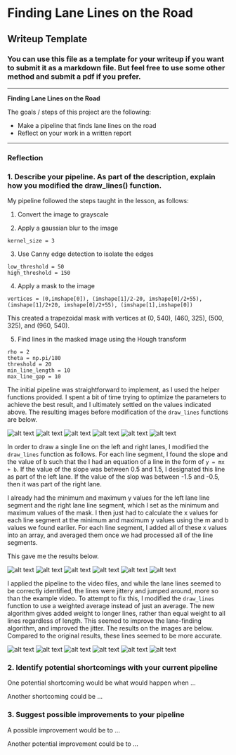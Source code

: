 # **Finding Lane Lines on the Road** 

## Writeup Template

### You can use this file as a template for your writeup if you want to submit it as a markdown file. But feel free to use some other method and submit a pdf if you prefer.

---

**Finding Lane Lines on the Road**

The goals / steps of this project are the following:
* Make a pipeline that finds lane lines on the road
* Reflect on your work in a written report


[//]: # (Image References)

[solidWhiteCurve-segments]: ./test_images_output/solidWhiteCurve-segments.jpg "solidWhiteCurve-segments"
[solidWhiteRight-segments]: ./test_images_output/solidWhiteRight-segments.jpg "solidWhiteRight-segments"
[solidYellowCurve-segments]: ./test_images_output/solidYellowCurve-segments.jpg "solidYellowCurve-segments"
[solidYellowCurve2-segments]: ./test_images_output/solidYellowCurve2-segments.jpg "solidYellowCurve2-segments"
[solidYellowLeft-segments]: ./test_images_output/solidYellowLeft-segments.jpg "solidYellowLeft-segments"
[whiteCarLaneSwitch-segments]: ./test_images_output/whiteCarLaneSwitch-segments.jpg "whiteCarLaneSwitch-segments"

[solidWhiteCurve]: ./test_images_output/solidWhiteCurve.jpg "solidWhiteCurve"
[solidWhiteRight]: ./test_images_output/solidWhiteRight.jpg "solidWhiteRight"
[solidYellowCurve]: ./test_images_output/solidYellowCurve.jpg "solidYellowCurve"
[solidYellowCurve2]: ./test_images_output/solidYellowCurve2.jpg "solidYellowCurve2"
[solidYellowLeft]: ./test_images_output/solidYellowLeft.jpg "solidYellowLeft"
[whiteCarLaneSwitch]: ./test_images_output/whiteCarLaneSwitch.jpg "whiteCarLaneSwitch"

[solidWhiteCurve-weighted]: ./test_images_output/solidWhiteCurve-weighted.jpg "solidWhiteCurve-weighted"
[solidWhiteRight-weighted]: ./test_images_output/solidWhiteRight-weighted.jpg "solidWhiteRight-weighted"
[solidYellowCurve-weighted]: ./test_images_output/solidYellowCurve-weighted.jpg "solidYellowCurve-weighted"
[solidYellowCurve2-weighted]: ./test_images_output/solidYellowCurve2-weighted.jpg "solidYellowCurve2-weighted"
[solidYellowLeft-weighted]: ./test_images_output/solidYellowLeft-weighted.jpg "solidYellowLeft-weighted"
[whiteCarLaneSwitch-weighted]: ./test_images_output/whiteCarLaneSwitch-weighted.jpg "whiteCarLaneSwitch-weighted"

---

### Reflection

### 1. Describe your pipeline. As part of the description, explain how you modified the draw_lines() function.

My pipeline followed the steps taught in the lesson, as follows:

1. Convert the image to grayscale

2. Apply a gaussian blur to the image

`kernel_size = 3`

3. Use Canny edge detection to isolate the edges

```
low_threshold = 50
high_threshold = 150
```

4. Apply a mask to the image

`vertices = (0,imshape[0]), (imshape[1]/2-20, imshape[0]/2+55), (imshape[1]/2+20, imshape[0]/2+55), (imshape[1],imshape[0])`

This created a trapezoidal mask with vertices at (0, 540), (460, 325), (500, 325), and (960, 540). 

5. Find lines in the masked image using the Hough transform

```
rho = 2
theta = np.pi/180
threshold = 20
min_line_length = 10
max_line_gap = 10
```

The initial pipeline was straightforward to implement, as I used the helper functions provided. I spent a bit of time trying to optimize the parameters to achieve the best result, and I ultimately settled on the values indicated above. The resulting images before modification of the `draw_lines` functions are below.

![alt text][solidWhiteCurve-segments]
![alt text][solidWhiteRight-segments]
![alt text][solidYellowCurve-segments]
![alt text][solidYellowCurve2-segments]
![alt text][solidYellowLeft-segments]
![alt text][whiteCarLaneSwitch-segments]

In order to draw a single line on the left and right lanes, I modified the `draw_lines` function as follows. For each line segment, I found the slope and the value of b such that the I had an equation of a line in the form of `y = mx + b`. If the value of the slope was between 0.5 and 1.5, I designated this line as part of the left lane. If the value of the slop was between -1.5 and -0.5, then it was part of the right lane.

I already had the minimum and maximum y values for the left lane line segment and the right lane line segment, which I set as the minimum and maximum values of the mask. I then just had to calculate the x values for each line segment at the minimum and maximum y values using the m and b values we found earlier. For each line segment, I added all of these x values into an array, and averaged them once we had processed all of the line segments.

This gave me the results below.

![alt text][solidWhiteCurve]
![alt text][solidWhiteRight]
![alt text][solidYellowCurve]
![alt text][solidYellowCurve2]
![alt text][solidYellowLeft]
![alt text][whiteCarLaneSwitch]

I applied the pipeline to the video files, and while the lane lines seemed to be correctly identified, the lines were jittery and jumped around, more so than the example video. To attempt to fix this, I modified the `draw_lines` function to use a weighted average instead of just an average. The new algorithm gives added weight to longer lines, rather than equal weight to all lines regardless of length. This seemed to improve the lane-finding algorithm, and improved the jitter. The results on the images are below. Compared to the original results, these lines seemed to be more accurate.

![alt text][solidWhiteCurve-weighted]
![alt text][solidWhiteRight-weighted]
![alt text][solidYellowCurve-weighted]
![alt text][solidYellowCurve2-weighted]
![alt text][solidYellowLeft-weighted]
![alt text][whiteCarLaneSwitch-weighted]

### 2. Identify potential shortcomings with your current pipeline


One potential shortcoming would be what would happen when ... 

Another shortcoming could be ...


### 3. Suggest possible improvements to your pipeline

A possible improvement would be to ...

Another potential improvement could be to ...

